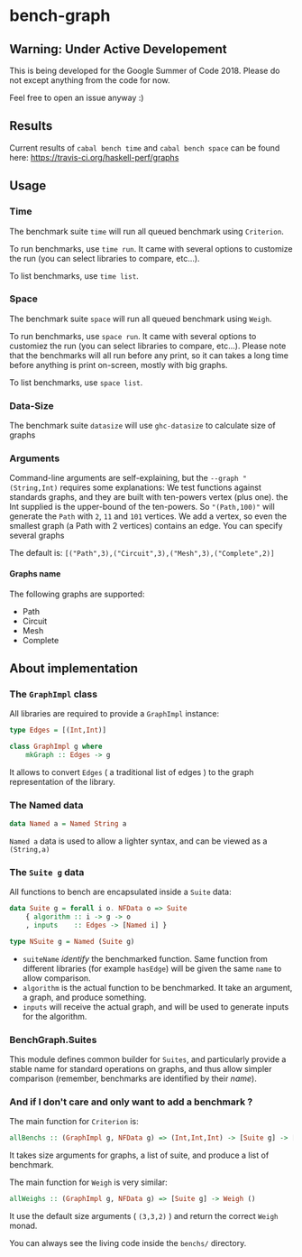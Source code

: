 ﻿# bench-graph

## Warning: Under Active Developement
This is being developed for the Google Summer of Code 2018.
Please do not except anything from the code for now. 

Feel free to open an issue anyway :)

## Results
Current results of `cabal bench time` and `cabal bench space` can be found here: https://travis-ci.org/haskell-perf/graphs

## Usage

### Time
The benchmark suite `time` will run all queued benchmark using `Criterion`.

To run benchmarks, use `time run`. It came with several options to customize the run (you can select libraries to compare, etc...).

To list benchmarks, use `time list`.

### Space

The benchmark suite `space` will run all queued benchmark using `Weigh`.

To run benchmarks, use `space run`. It came with several options to customiez the run (you can select libraries to compare, etc...).
Please note that the benchmarks will all run before any print, so it can takes a long time before anything is print on-screen, mostly with big graphs.

To list benchmarks, use `space list`.

### Data-Size
The benchmark suite `datasize` will use `ghc-datasize` to calculate size of graphs

### Arguments

Command-line arguments are self-explaining, but the `--graph "(String,Int)` requires some explanations:
We test functions against standards graphs, and they are built with ten-powers vertex (plus one). the Int supplied is the upper-bound of the ten-powers. So `"(Path,100)"` will generate the `Path` with `2`, `11` and `101` vertices. We add a vertex, so even the smallest graph (a Path with 2 vertices) contains an edge.
You can specify several graphs

The default is: `[("Path",3),("Circuit",3),("Mesh",3),("Complete",2)]`

#### Graphs name

The following graphs are supported:

* Path
* Circuit
* Mesh
* Complete

## About implementation

### The `GraphImpl` class

All libraries are required to provide a `GraphImpl` instance:
```Haskell
type Edges = [(Int,Int)]

class GraphImpl g where
    mkGraph :: Edges -> g
```

It allows to convert `Edges` ( a traditional list of edges ) to the graph representation of the library.

### The Named data

```Haskell
data Named a = Named String a
```
`Named a` data is used to allow a lighter syntax, and can be viewed as a `(String,a)`

### The `Suite g` data

All functions to bench are encapsulated inside a `Suite` data:
```Haskell
data Suite g = forall i o. NFData o => Suite
    { algorithm :: i -> g -> o
    , inputs    :: Edges -> [Named i] }

type NSuite g = Named (Suite g)
```

* `suiteName` _identify_ the benchmarked function. Same function from different libraries (for example `hasEdge`) will be given the same `name` to allow comparison.
* `algorithm` is the actual function to be benchmarked. It take an argument, a graph, and produce something.
* `inputs` will receive the actual graph, and will be used to generate inputs for the algorithm.

### BenchGraph.Suites

This module defines common builder for `Suites`, and particularly provide a stable name for standard operations on graphs, and thus allow simpler comparison (remember, benchmarks are identified by their _name_).

### And if I don't care and only want to add a benchmark ?

The main function for `Criterion` is:
```Haskell
allBenchs :: (GraphImpl g, NFData g) => (Int,Int,Int) -> [Suite g] -> [Benchmark]
```

It takes size arguments for graphs, a list of suite, and produce a list of benchmark.

The main function for `Weigh` is very similar:
```Haskell
allWeighs :: (GraphImpl g, NFData g) => [Suite g] -> Weigh ()
```

It use the default size arguments ( `(3,3,2)` ) and return the correct `Weigh` monad.

You can always see the living code inside the `benchs/` directory.
